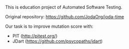 This is education project of Automated Software Testing.


Original repository: https://github.com/JodaOrg/joda-time


Our task is to improve mutation score with:
 - PIT (http://pitest.org/)
 - JDart (https://github.com/psycopaths/jdart)
